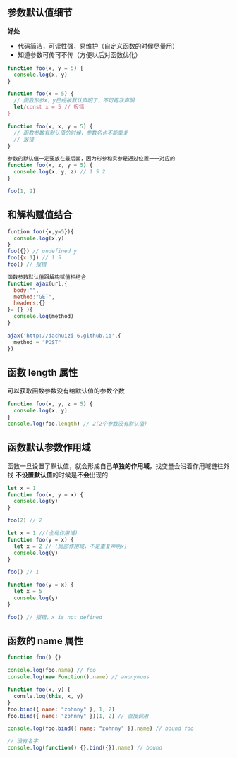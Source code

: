 ## 参数默认值细节

**好处**

- 代码简洁，可读性强，易维护（自定义函数的时候尽量用）
- 知道参数可传可不传（方便以后对函数优化）

```js
function foo(x, y = 5) {
  console.log(x, y)
}
```

```js
function foo(x = 5) {
  // 函数形参x，y已经被默认声明了，不可再次声明
  let/const x = 5 // 报错
}
```

```js
function foo(x, x, y = 5) {
  // 函数参数有默认值的时候，参数名也不能重复
  // 报错
}
```

```js
参数的默认值一定要放在最后面，因为形参和实参是通过位置一一对应的
function foo(x, z, y = 5) {
  console.log(x, y, z) // 1 5 2
}

foo(1, 2)
```

## 和解构赋值结合

```js
funtion foo({x,y=5}){
  console.log(x,y)
}
foo({}) // undefined y
foo({x:1}) // 1 5
foo() // 报错
```

```js
函数参数默认值跟解构赋值相结合
function ajax(url,{
  body:"",
  method:"GET",
  headers:{}
}= {} ){
  console.log(method)
}

ajax('http://dachuizi-6.github.io',{
  method = "POST"
})
```

## 函数 length 属性

可以获取函数参数没有给默认值的参数个数

```js
function foo(x, y, z = 5) {
  console.log(x, y)
}
console.log(foo.length) // 2(2个参数没有默认值)
```

## 函数默认参数作用域

函数一旦设置了默认值，就会形成自己**单独的作用域**，找变量会沿着作用域链往外找
**不设置默认值**的时候是**不会**出现的

```js
let x = 1
function foo(x, y = x) {
  console.log(y)
}

foo(2) // 2
```

```js
let x = 1 //(全局作用域)
function foo(y = x) {
  let x = 2 // (局部作用域，不是重复声明x)
  console.log(y)
}

foo() // 1
```

```js
function foo(y = x) {
  let x = 5
  console.log(y)
}

foo() // 报错，x is not defined
```

## 函数的 name 属性

```js
function foo() {}

console.log(foo.name) // foo
console.log(new Function().name) // anonymous
```

```js
function foo(x, y) {
  consle.log(this, x, y)
}
foo.bind({ name: "zohnny" }, 1, 2)
foo.bind({ name: "zohnny" })(1, 2) // 直接调用

console.log(foo.bind({ name: "zohnny" }).name) // bound foo

// 没有名字
console.log(function() {}.bind({}).name) // bound
```

